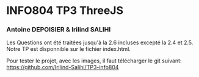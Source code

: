 # INFO804 TP3 ThreeJS
### Antoine DEPOISIER & Irilind SALIHI

Les Questions ont été traitées jusqu'à la 2.6 incluses excepté la 2.4 et 2.5.
Notre TP est disponnible sur le fichier index.html.

Pour tester le projet, avec les images, il faut télécharger le git suivant:
https://github.com/Irilind-Salihi/TP3-info804